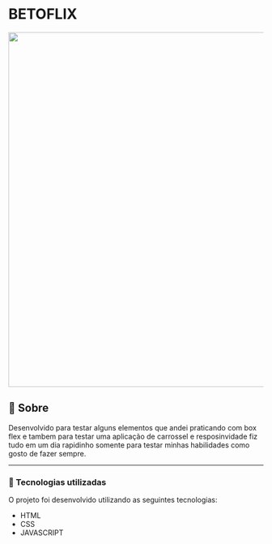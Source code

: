 

# BETOFLIX





<p align="center">
  <img src="https://ik.imagekit.io/3w4ctn26bcu/Captura_da_Web_14-1-2021_211918__t423LnAqT.jpeg" width="700" >
</p>





## 📖 Sobre 


Desenvolvido para testar alguns elementos que andei praticando com box flex e tambem para testar uma aplicação de carrossel e resposinvidade fiz tudo em um dia rapidinho somente para testar minhas habilidades como gosto de fazer sempre. 

---



### 🚀 Tecnologias utilizadas

O projeto foi desenvolvido utilizando as seguintes tecnologias:

- HTML
- CSS
- JAVASCRIPT